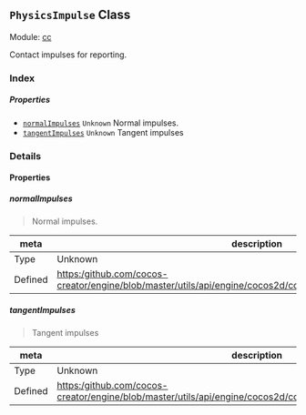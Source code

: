 ## `PhysicsImpulse` Class



Module: [cc](../modules/cc.md)




Contact impulses for reporting.

### Index

##### Properties

  - [`normalImpulses`](#normalimpulses) `Unknown` Normal impulses.
  - [`tangentImpulses`](#tangentimpulses) `Unknown` Tangent impulses





### Details


#### Properties


##### normalImpulses

> Normal impulses.

| meta | description |
|------|-------------|
| Type | Unknown |
| Defined | [https:/github.com/cocos-creator/engine/blob/master/utils/api/engine/cocos2d/core/physics/CCPhysicsContact.js:160](https:/github.com/cocos-creator/engine/blob/master/utils/api/engine/cocos2d/core/physics/CCPhysicsContact.js#L160) |



##### tangentImpulses

> Tangent impulses

| meta | description |
|------|-------------|
| Type | Unknown |
| Defined | [https:/github.com/cocos-creator/engine/blob/master/utils/api/engine/cocos2d/core/physics/CCPhysicsContact.js:168](https:/github.com/cocos-creator/engine/blob/master/utils/api/engine/cocos2d/core/physics/CCPhysicsContact.js#L168) |






